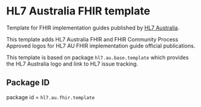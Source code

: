 # HL7 Australia FHIR template

Template for FHIR implementation guides published by [HL7 Australia](https://confluence.hl7.org/display/HA/HL7+Australia+Home).

This template adds HL7 Australia FHIR and FHIR Community Process Approved logos for HL7 AU FHIR implementation guide official publications.

This template is based on package `hl7.au.base.template` which provides the HL7 Australia logo and link to HL7 issue tracking.

## Package ID
package id = `hl7.au.fhir.template`

